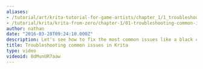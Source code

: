 ```yaml
---
aliases:
- /tutorial/art/krita-tutorial-for-game-artists/chapter_1/1_troubleshooting_common_issues_in_krita
- /tutorial/krita/krita-from-zero/chapter-1/01-troubleshooting-common-issues
author: nathan
date: "2016-03-28T09:24:10.000Z"
description: Let's see how to fix the most common issues like a black canvas in Krita.
title: Troubleshooting common issues in Krita
type: video
videoid: 8dMunUR7aaw
---
```

